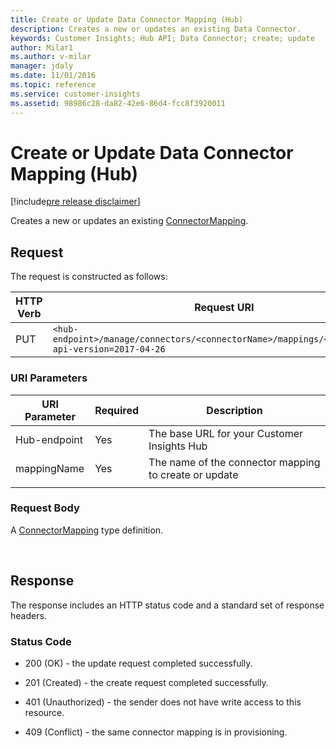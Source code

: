 ```yaml
---
title: Create or Update Data Connector Mapping (Hub)
description: Creates a new or updates an existing Data Connector.
keywords: Customer Insights; Hub API; Data Connector; create; update
author: Milar1
ms.author: v-milar
manager: jdaly
ms.date: 11/01/2016
ms.topic: reference
ms.service: customer-insights 
ms.assetid: 98986c28-da82-42e6-86d4-fcc8f3920011
---
```


Create or Update Data Connector Mapping (Hub)
==========================================

[!include[pre release disclaimer](../../../includes/cc-beta-prerelease-disclaimer.md)]

Creates a new or updates an existing [ConnectorMapping](../types/connectormapping.md).  

## Request  
 The request is constructed as follows:  
  
|**HTTP Verb**|**Request URI**|  
|-------------|---------------|  
|PUT|`<hub-endpoint>/manage/connectors/<connectorName>/mappings/<mappingName>?api-version=2017-04-26`|  
  
### URI Parameters  
  
|**URI Parameter**|**Required**|**Description**|  
| --------------- | ---------- | ------------- |   
|Hub-endpoint|Yes|The base URL for your Customer Insights Hub| 
|mappingName|Yes|The name of the connector mapping to create or update|  
| | | |
 

### Request Body  
A [ConnectorMapping](../types/connectormapping.md) type definition.

<br/>

## Response  
 The response includes an HTTP status code and a standard set of response headers.  
  
### Status Code  
  
-   200 (OK) - the update request completed successfully. 
  
-   201 (Created) - the create request completed successfully. 
  
-   401 (Unauthorized) - the sender does not have write access to this resource. 

-   409 (Conflict) - the same connector mapping is in provisioning. 


